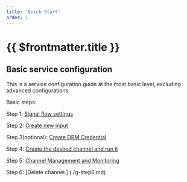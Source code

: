 ```yaml
---
title: 'Quick Start'
order: 1
---
```


# {{ $frontmatter.title }}

<!-- ## Connect to the Controller

1. Mở trình duyệt web.

2. Nhập đường dẫn truy cập, và nhấn **Enter**.

    

    Ví dụ: Http: **http://[IP-Address]:80/portal**

    **Kết quả**: Trang **đăng nhập** hiện ra, người dùng nhập thông tin đăng nhập vào hệ thống

![login](/images/media-live/um-login/main.png){ width=400px }


Sau đó, hệ thống sẽ xử lý thao tác đăng nhập.

- Nếu thành công, điều hướng người dùng về trang **Quản trị** hoặc trang người dùng đã truy cập trước khi bị điều hướng sang trang Đăng nhập.

- Nếu thất bại, hệ thống sẽ hiển thị thông báo lỗi và giữ nguyên giao diện hiện tại của người dùng.


## Thay đổi mật khẩu

Cho phép thực hiện thao tác đổi mật khẩu tài khoản người dùng.

Giao diện form thay đổi mật khẩu

![Change Password](/images/media-live/um-change-pwd/main.png)

Thực hiện đổi mật khẩu theo các bước:

1. Nhập giá trị mật khẩu mới vào ô `Password`.
2. Nhập lại giá trị mật khẩu mới một lần nữa vào ô `Re-password` để đảm bảo người dùng không nhập sai mật khẩu mới.

---

::: tip NOTE

Giá trị mật khẩu mới chỉ **hợp lệ** khi thỏa mãn **toàn bộ** những tiêu chí sau:

- Mật khẩu mới phải có độ dài tối thiểu 8 ký tự, chứa các chữ cái a-z, A-Z, chữ số 0-9 và ký tự đặc biệt.
- Giá trị mật khẩu trong hai trường `Password` và `Repassword` phải trùng khớp nhau.

Nếu chỉ một trong các tiêu chí trên không hợp lệ thì sẽ hiển thị thông báo lỗi.

![Message Change Password](/images/media-live/um-change-pwd/validation-msg.jpg){ width=400px }

:::

---

Người dùng xác nhận việc thay đổi mật khẩu mới bằng cách nhấn nút `Submit`.

![Submit Button](/images/media-live/um-change-pwd/submit-btn.png){ width=300px }

Sau đó, hệ thống sẽ hiện thị thông báo đổi mật khẩu thành công hay thất bại.

- Nếu thành công, hệ thống hiển thị thông báo thành công và điều hướng người dùng về trang **Đăng nhập**.

  ![Success Message](/images/media-live/um-change-pwd/success-msg.jpg)

- Nếu thất bại, hệ thống sẽ hiển thị thông báo lỗi và giữ nguyên giao diện hiện tại của người dùng.

  ![Error Message](/images/media-live/um-change-pwd/error-msg.jpg) -->

## Basic service configuration

This is a service configuration guide at the most basic level, excluding advanced configurations

Basic steps:

Step 1: [Signal flow settings](./b-step1.md)

Step 2: [Create new input](./c-step2.md)

Step 3(optional): [Create DRM Credential](./d-step3-drm.md)

Step 4: [Create the desired channel and run it](./e-step4.md)

Step 5: [Channel Management and Monitoring](./f-step5.md)

Step 6: [Delete channel.] (./g-step6.md)